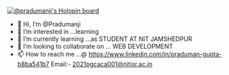 
[![@pradumanji's Holopin board](https://holopin.me/pradumanji)](https://holopin.io/@pradumanji)

-  👋 Hi, I’m @Pradumanji
- 👀 I’m interested in ...learning 
- 🌱 I’m currently learning ...as STUDENT AT NIT JAMSHEDPUR
- 💞️ I’m looking to collaborate on ... WEB DEVELOPMENT
- 📫 How to reach me ...@ https://www.linkedin.com/in/praduman-gupta-b8ba541b7 Email:- 2021pgcaca001@nitjsr.ac.in

<!---
Pradumanji/Pradumanji is a ✨ special ✨ repository because its `README.md` (this file) appears on your GitHub profile.
You can click the Preview link to take a look at your changes.
--->
